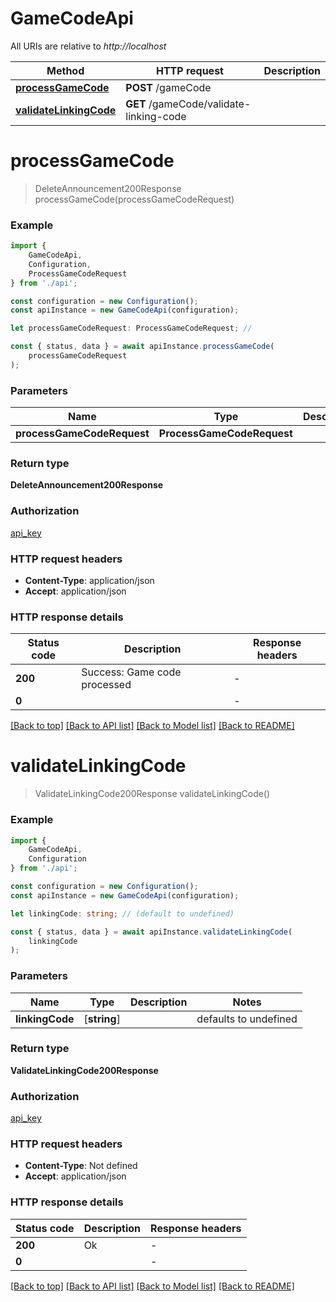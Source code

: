 # GameCodeApi

All URIs are relative to *http://localhost*

|Method | HTTP request | Description|
|------------- | ------------- | -------------|
|[**processGameCode**](#processgamecode) | **POST** /gameCode | |
|[**validateLinkingCode**](#validatelinkingcode) | **GET** /gameCode/validate-linking-code | |

# **processGameCode**
> DeleteAnnouncement200Response processGameCode(processGameCodeRequest)


### Example

```typescript
import {
    GameCodeApi,
    Configuration,
    ProcessGameCodeRequest
} from './api';

const configuration = new Configuration();
const apiInstance = new GameCodeApi(configuration);

let processGameCodeRequest: ProcessGameCodeRequest; //

const { status, data } = await apiInstance.processGameCode(
    processGameCodeRequest
);
```

### Parameters

|Name | Type | Description  | Notes|
|------------- | ------------- | ------------- | -------------|
| **processGameCodeRequest** | **ProcessGameCodeRequest**|  | |


### Return type

**DeleteAnnouncement200Response**

### Authorization

[api_key](../README.md#api_key)

### HTTP request headers

 - **Content-Type**: application/json
 - **Accept**: application/json


### HTTP response details
| Status code | Description | Response headers |
|-------------|-------------|------------------|
|**200** | Success: Game code processed |  -  |
|**0** |  |  -  |

[[Back to top]](#) [[Back to API list]](../README.md#documentation-for-api-endpoints) [[Back to Model list]](../README.md#documentation-for-models) [[Back to README]](../README.md)

# **validateLinkingCode**
> ValidateLinkingCode200Response validateLinkingCode()


### Example

```typescript
import {
    GameCodeApi,
    Configuration
} from './api';

const configuration = new Configuration();
const apiInstance = new GameCodeApi(configuration);

let linkingCode: string; // (default to undefined)

const { status, data } = await apiInstance.validateLinkingCode(
    linkingCode
);
```

### Parameters

|Name | Type | Description  | Notes|
|------------- | ------------- | ------------- | -------------|
| **linkingCode** | [**string**] |  | defaults to undefined|


### Return type

**ValidateLinkingCode200Response**

### Authorization

[api_key](../README.md#api_key)

### HTTP request headers

 - **Content-Type**: Not defined
 - **Accept**: application/json


### HTTP response details
| Status code | Description | Response headers |
|-------------|-------------|------------------|
|**200** | Ok |  -  |
|**0** |  |  -  |

[[Back to top]](#) [[Back to API list]](../README.md#documentation-for-api-endpoints) [[Back to Model list]](../README.md#documentation-for-models) [[Back to README]](../README.md)


